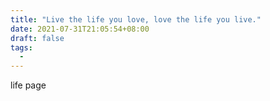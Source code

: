 ```yaml
---
title: "Live the life you love, love the life you live."
date: 2021-07-31T21:05:54+08:00
draft: false
tags:
  - 
---
```


life page
